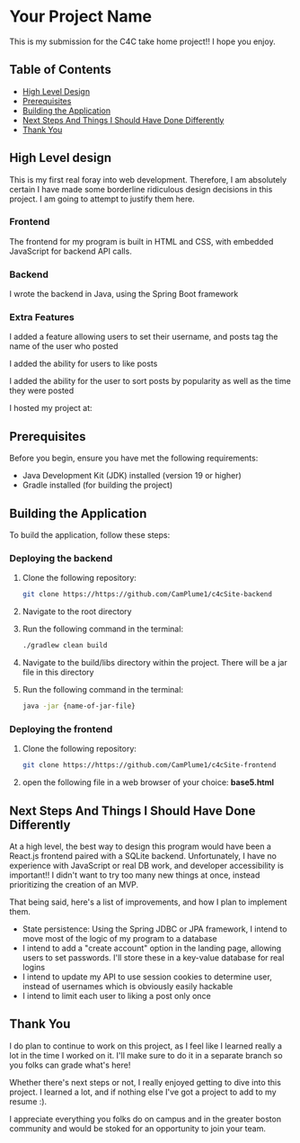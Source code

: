 # Your Project Name

This is my submission for the C4C take home project!! I hope you enjoy.

## Table of Contents

- [High Level Design](#high-level-design)
- [Prerequisites](#prerequisites)
- [Building the Application](#building-the-application)
- [Next Steps And Things I Should Have Done Differently](#next-steps-and-things-i-should-have-done-differently)
- [Thank You](#thank-you)

## High Level design
This is my first real foray into web development. Therefore, I am absolutely certain I have made some borderline ridiculous design decisions in this project. I am going to attempt to justify them here.

### Frontend
The frontend for my program is built in HTML and CSS, with embedded JavaScript for backend API calls.

### Backend
I wrote the backend in Java, using the Spring Boot framework

### Extra Features
I added a feature allowing users to set their username, and posts tag the name of the user who posted

I added the ability for users to like posts

I added the ability for the user to sort posts by popularity as well as the time they were posted

I hosted my project at: 

## Prerequisites

Before you begin, ensure you have met the following requirements:

- Java Development Kit (JDK) installed (version 19 or higher)
- Gradle installed (for building the project)

## Building the Application

To build the application, follow these steps:

### Deploying the backend

1. Clone the following repository:

   ```bash
   git clone https://https://github.com/CamPlume1/c4cSite-backend

2. Navigate to the root directory

3. Run the following command in the terminal:

   ```bash
   ./gradlew clean build
   
4. Navigate to the build/libs directory within the project. There will be a jar file in this directory

5. Run the following command in the terminal:

   ```bash
   java -jar {name-of-jar-file}


### Deploying the frontend

1. Clone the following repository:

   ```bash
   git clone https://https://github.com/CamPlume1/c4cSite-frontend
   
2. open the following file in a web browser of your choice: **base5.html**


## Next Steps And Things I Should Have Done Differently
   
At a high level, the best way to design this program would have been a React.js frontend paired with a SQLite backend. Unfortunately, I have no experience with JavaScript or real DB work, and developer accessibility is important!! I didn't want to try too many new things at once, instead prioritizing the creation of an MVP.

That being said, here's a list of improvements, and how I plan to implement them.

- State persistence: Using the Spring JDBC or JPA framework, I intend to move most of the logic of my program to a database
- I intend to add a "create account" option in the landing page, allowing users to set passwords. I'll store these in a key-value database for real logins
- I intend to update my API to use session cookies to determine user, instead of usernames which is obviously easily hackable
- I intend to limit each user to liking a post only once

## Thank You

I do plan to continue to work on this project, as I feel like I learned really a lot in the time I worked on it. I'll make sure to do it in a separate branch so you folks can grade what's here!

Whether there's next steps or not, I really enjoyed getting to dive into this project. I learned a lot, and if nothing else I've got a project to add to my resume :).

I appreciate everything you folks do on campus and in the greater boston community and would be stoked for an opportunity to join your team.

